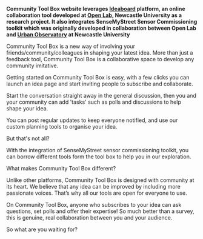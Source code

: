 **Community Tool Box website leverages [Ideaboard](https://github.com/edjenkins/ideaboard) platform, an online collaboration tool developed at [Open Lab](https://openlab.ncl.ac.uk/), Newcastle University as a research project. It also integrates SenseMyStreet Sensor Commissioning toolkit which was originally developed in collaboration between Open Lab and [Urban Observatory](http://www.urbanobservatory.ac.uk/) at Newcastle University**

Community Tool Box is a new way of involving your friends/community/colleagues in shaping your latest idea. More than just a feedback tool, Community Tool Box is a collaborative space to develop any community imitative.

Getting started on Community Tool Box is easy, with a few clicks you can launch an idea page and start inviting people to subscribe and collaborate.

Start the conversation straight away in the general discussion, then you and your community can add 'tasks' such as polls and discussions to help shape your idea.

You can post regular updates to keep everyone notified, and use our custom planning tools to organise your idea.

But that's not all?

With the integration of SenseMyStreet sensor commissioning toolkit, you can borrow different tools form the tool box to help you in our exploration.

What makes Community Tool Box different?

Unlike other platforms, Community Tool Box is designed with community at its heart. We believe that any idea can be improved by including more passionate voices. That’s why all our tools are open for everyone to use.

On Community Tool Box, anyone who subscribes to your idea can ask questions, set polls and offer their expertise! So much better than a survey, this is genuine, real collaboration between you and your audience.

So what are you waiting for?
